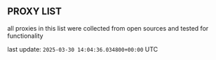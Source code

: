 ## PROXY LIST

all proxies in this list were collected from open sources and tested for functionality

last update: `2025-03-30 14:04:36.034800+00:00` UTC
